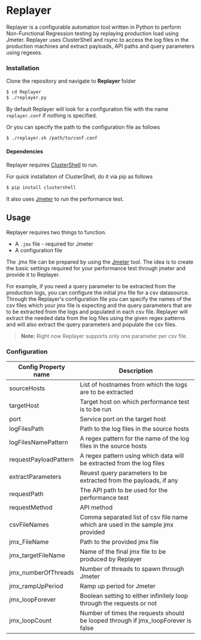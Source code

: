 Replayer
=======

Replayer is a configurable automation tool written in Python to perform Non-Functional Regression testing by replaying production load using Jmeter. Replayer uses ClusterShell and rsync to access the log files in the production machines and extract payloads, API paths and query parameters using regexes.

### Installation

Clone the repository and navigate to **Replayer** folder

```sh
$ cd Replayer
$ ./replayer.py
```

By default Replayer will look for a configuration file with the name ``replayer.conf`` if nothing is specified.

Or you can specify the path to the configuration file as follows
```sh
$ ./replayer.sh /path/to/conf.conf
```
#### Dependencies
Replayer requires [ClusterShell](http://clustershell.readthedocs.io/en/latest/install.html#distribution) to run.

For quick installation of ClusterShell, do it via pip as follows
```sh
$ pip install clustershell
```
It also uses [Jmeter](http://jmeter.apache.org/) to run the performance test.
## Usage

Replayer requires two things to function.
* A ``.jmx`` file - required for Jmeter
* A configuration file

The .jmx file can be prepared by using the [Jmeter](http://jmeter.apache.org/) tool. The idea is to create the basic settings required for your performance test through jmeter and provide it to Replayer.

For example, if you need a query parameter to be extracted from the production logs, you can configure the initial jmx file for a csv datasource. Through the Replayer's configuration file you can specify the names of the csv files which your jmx file is expecting and the query parameters that are to be extracted from the logs and populated in each csv file. Replayer will extract the needed data from the log files using the given regex patterns and will also extract the query parameters and populate the csv files.

> **Note:**
> Right now Replayer supports only one parameter per csv file.

### Configuration
Config Property name     | Description
-------- | ---
sourceHosts | List of hostnames from which the logs are to be extracted
targetHost    | Target host on which performance test is to be run
port     | Service port on the target host
logFilesPath | Path to the log files in the source hosts
logFilesNamePattern | A regex pattern for the name of the log files in the source hosts
requestPayloadPattern | A regex pattern using which data will be extracted from the log files
extractParameters | Reuest query parameters to be extracted from the payloads, if any
requestPath | The API path to be used for the performance test
requestMethod | API method
csvFileNames | Comma separated list of csv file name which are used in the sample jmx provided
jmx_FileName | Path to the provided jmx file
jmx_targetFileName | Name of the final jmx file to be produced by Replayer
jmx_numberOfThreads | Number of threads to spawn through Jmeter
jmx_rampUpPeriod | Ramp up period for Jmeter
jmx_loopForever | Boolean setting to either infinitely loop through the requests or not
jmx_loopCount | Number of times the requests should be looped through if jmx_loopForever is false

